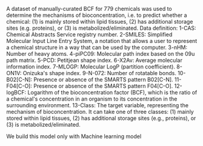 A dataset of manually-curated BCF for 779 chemicals was used to determine the mechanisms of bioconcentration, i.e. to predict whether a chemical: (1) is mainly stored within lipid tissues, (2) has additional storage sites (e.g. proteins), or (3) is metabolized/eliminated. 
Data definition:
1-CAS: Chemical Abstracts Service registry number.
2-SMILES: Simplified Molecular Input Line Entry System, a notation that allows a user to represent a chemical structure in a way that can be used by the computer.
3-nHM: Number of heavy atoms.
4-piPC09: Molecular path index based on the 09u path matrix.
5-PCD: Petitjean shape index.
6-X2Av: Average molecular information index.
7-MLOGP: Molecular LogP (partition coefficient).
8-ON1V: Onizuka's shape index.
9-N-072: Number of rotatable bonds.
10-B02[C-N]: Presence or absence of the SMARTS pattern B02[C-N].
11-F04[C-O]: Presence or absence of the SMARTS pattern F04[C-O].
12-logBCF: Logarithm of the bioconcentration factor (BCF), which is the ratio of a chemical's concentration in an organism to its concentration in the surrounding environment.
13-Class: The target variable, representing the mechanism of bioconcentration. It can take one of three classes: (1) mainly stored within lipid tissues, (2) has additional storage sites (e.g., proteins), or (3) is metabolized/eliminated.

We build this model only with Machine learning model
